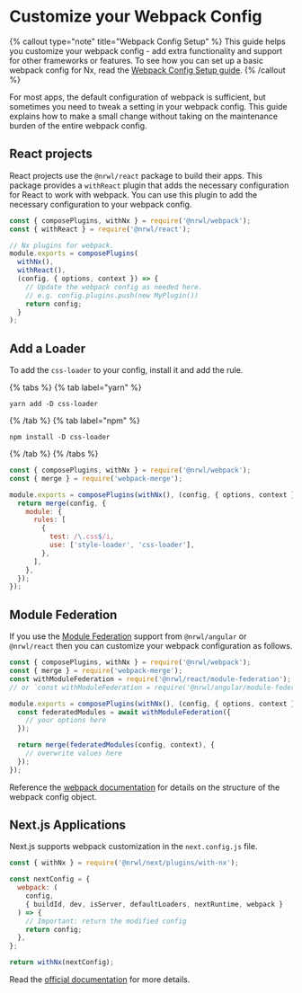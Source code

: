 # Customize your Webpack Config

{% callout type="note" title="Webpack Config Setup" %}
This guide helps you customize your webpack config - add extra functionality and support for other frameworks or features. To see how you can set up a basic webpack config for Nx, read the [Webpack Config Setup guide](/packages/webpack/documents/webpack-config-setup).
{% /callout %}

For most apps, the default configuration of webpack is sufficient, but sometimes you need to tweak a setting in your webpack config. This guide explains how to make a small change without taking on the maintenance burden of the entire webpack config.

## React projects

React projects use the `@nrwl/react` package to build their apps. This package provides a `withReact` plugin that adds the necessary configuration for React to work with webpack. You can use this plugin to add the necessary configuration to your webpack config.

```js {% fileName="apps/my-app/webpack.config.js" %}
const { composePlugins, withNx } = require('@nrwl/webpack');
const { withReact } = require('@nrwl/react');

// Nx plugins for webpack.
module.exports = composePlugins(
  withNx(),
  withReact(),
  (config, { options, context }) => {
    // Update the webpack config as needed here.
    // e.g. config.plugins.push(new MyPlugin())
    return config;
  }
);
```

## Add a Loader

To add the `css-loader` to your config, install it and add the rule.

{% tabs %}
{% tab label="yarn" %}

```shell
yarn add -D css-loader
```

{% /tab %}
{% tab label="npm" %}

```shell
npm install -D css-loader
```

{% /tab %}
{% /tabs %}

```js {% fileName="apps/my-app/webpack.config.js" %}
const { composePlugins, withNx } = require('@nrwl/webpack');
const { merge } = require('webpack-merge');

module.exports = composePlugins(withNx(), (config, { options, context }) => {
  return merge(config, {
    module: {
      rules: [
        {
          test: /\.css$/i,
          use: ['style-loader', 'css-loader'],
        },
      ],
    },
  });
});
```

## Module Federation

If you use the [Module Federation](/recipes/module-federation/faster-builds) support from `@nrwl/angular` or `@nrwl/react` then
you can customize your webpack configuration as follows.

```js {% fileName="apps/my-app/webpack.config.js" %}
const { composePlugins, withNx } = require('@nrwl/webpack');
const { merge } = require('webpack-merge');
const withModuleFederation = require('@nrwl/react/module-federation');
// or `const withModuleFederation = require('@nrwl/angular/module-federation');`

module.exports = composePlugins(withNx(), (config, { options, context }) => {
  const federatedModules = await withModuleFederation({
    // your options here
  });

  return merge(federatedModules(config, context), {
    // overwrite values here
  });
});
```

Reference the [webpack documentation](https://webpack.js.org/configuration/) for details on the structure of the webpack
config object.

## Next.js Applications

Next.js supports webpack customization in the `next.config.js` file.

```js {% fileName="next.config.js" %}
const { withNx } = require('@nrwl/next/plugins/with-nx');

const nextConfig = {
  webpack: (
    config,
    { buildId, dev, isServer, defaultLoaders, nextRuntime, webpack }
  ) => {
    // Important: return the modified config
    return config;
  },
};

return withNx(nextConfig);
```

Read the [official documentation](https://nextjs.org/docs/api-reference/next.config.js/custom-webpack-config) for more details.
